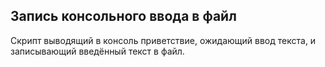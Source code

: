 ## Запись консольного ввода в файл

Скрипт выводящий в консоль приветствие, ожидающий ввод текста, и записывающий введённый текст в файл.
